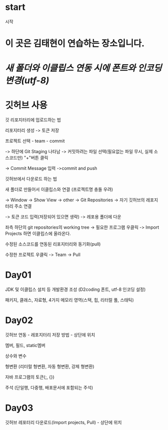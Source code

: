 # start
시작
# 이 곳은 김태현이 연습하는 장소입니다.
# *새 폴더와 이클립스 연동 시에 폰트와 인코딩 변경(utf-8)*
# 깃허브 사용
  깃 리포지터리에 업로드하는 법<p></p>
  	리포지터리 생성 -> 토큰 저장<p></p>
  	프로젝트 선택 - team - commit<p></p>
	  -> 하단에 Git Staging 나타남 -> 커밋하려는 파일 선택(필요없는 파일 무시, 실제 소스코드만) "+"버튼 클릭<p></p>
    -> Commit Message 입력 ->commit and push <p></p>
<p></p>
  깃허브에서 다운로드 하는 법 <p></p>
	  새 폴더로 만들어서 이클립스와 연결 (프로젝트명 충돌 우려)<p></p>
	  -> Window -> Show View -> other -> Git Repositories -> 자기 깃허브의 레포지터리 주소 연결<p></p>
	  -> 토큰 코드 입력(저장되어 있으면 생략) -> 레포용 폴더에 다운<p></p>
  	좌측 하단의 git repositories의 working tree -> 필요한 프로그램 우클릭 -> Import Projects 하면 이클립스에 올라온다.<p></p>
	<p></p>
  수정된 소스코드를 연동된 리포지터리와 동기화(pull)<p></p>
 	 수정한 프로젝트 우클릭 -> Team -> Pull<p></p>

# Day01
  JDK 및 이클립스 설치 등 개발환경 조성 (D2coding 폰트, utf-8 인코딩 설정)<p></p>
  패키지, 클래스, 자료형, 4가지 메모리 영역(스택, 힙, 리터럴 풀, 스태틱)<p></p>
  
# Day02
  깃허브 연동 - 레포지터리 저장 방법  - 상단에 위치<p></p>
  멤버, 필드, static멤버<p></p>
  상수와 변수<p></p>
  형변환 (리터럴 형변환, 자동 형변환, 강제 형변환)<p></p>
  자바 프로그램의 토큰(;, {})<p></p>
  주석 (단일행, 다중행, 배포문서에 포함되는 주석)<p></p>
  
# Day03
  깃허브 레포터리 다운로드(Import projects, Pull) - 상단에 위치<p></p>
  
